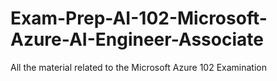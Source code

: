# Exam-Prep-AI-102-Microsoft-Azure-AI-Engineer-Associate
All the material related to the Microsoft Azure 102 Examination

